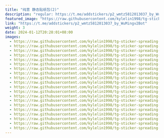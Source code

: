 ```yaml
---
title: "纯意 静态贴纸包(2)"
description: "regular: https://t.me/addstickers/p2_wmtz5812013037_by_WuMingv2Bot"
featured_image: "https://raw.githubusercontent.com/kylelin1998/tg-sticker-spreading-worldwide-images/main/img/ad21e7c2-a530-40bd-8797-71d52714f4ec.jpg"
link: "https://t.me/addstickers/p2_wmtz5812013037_by_WuMingv2Bot"
weight: 3
date: 2024-01-12T20:28:01+08:00
images:
  - https://raw.githubusercontent.com/kylelin1998/tg-sticker-spreading-worldwide-images/main/img/ad21e7c2-a530-40bd-8797-71d52714f4ec.jpg
  - https://raw.githubusercontent.com/kylelin1998/tg-sticker-spreading-worldwide-images/main/img/bc28df32-ef6f-4587-8531-fd9c1df46a5a.jpg
  - https://raw.githubusercontent.com/kylelin1998/tg-sticker-spreading-worldwide-images/main/img/30ff32cc-64f7-487a-9c65-55b806981834.jpg
  - https://raw.githubusercontent.com/kylelin1998/tg-sticker-spreading-worldwide-images/main/img/be7e9bf1-23a9-4121-b324-d8ab675ad055.jpg
  - https://raw.githubusercontent.com/kylelin1998/tg-sticker-spreading-worldwide-images/main/img/edfa8e35-ca2f-4144-a350-ef531a40eab8.jpg
  - https://raw.githubusercontent.com/kylelin1998/tg-sticker-spreading-worldwide-images/main/img/94e83d86-e769-40c4-9e62-fbb81271f02e.jpg
  - https://raw.githubusercontent.com/kylelin1998/tg-sticker-spreading-worldwide-images/main/img/24100018-8392-4992-befe-d76a781ed9b7.jpg
  - https://raw.githubusercontent.com/kylelin1998/tg-sticker-spreading-worldwide-images/main/img/3d8f759c-06e6-4952-8c75-0f9ab94bb41c.jpg
  - https://raw.githubusercontent.com/kylelin1998/tg-sticker-spreading-worldwide-images/main/img/f302072e-fc60-411f-8563-a0b9f0c954fa.jpg
  - https://raw.githubusercontent.com/kylelin1998/tg-sticker-spreading-worldwide-images/main/img/68efc307-3f5c-4a0c-bd87-4eafc07c226e.jpg
  - https://raw.githubusercontent.com/kylelin1998/tg-sticker-spreading-worldwide-images/main/img/05ee35c0-08a9-41a6-bde1-afae459439b8.jpg
  - https://raw.githubusercontent.com/kylelin1998/tg-sticker-spreading-worldwide-images/main/img/637dc63a-b28e-4811-b4ea-5d2ef30b2b09.jpg
  - https://raw.githubusercontent.com/kylelin1998/tg-sticker-spreading-worldwide-images/main/img/414f7600-6e16-41df-91c1-6b553512b697.jpg
  - https://raw.githubusercontent.com/kylelin1998/tg-sticker-spreading-worldwide-images/main/img/e9d63cdb-38c5-43c9-9282-dc4eb170d5b7.jpg
  - https://raw.githubusercontent.com/kylelin1998/tg-sticker-spreading-worldwide-images/main/img/ce8d3b0c-34a6-4425-b8b4-4f18db2449e8.jpg
  - https://raw.githubusercontent.com/kylelin1998/tg-sticker-spreading-worldwide-images/main/img/5ad36825-139b-4e3b-accc-22b887af2c8d.jpg
  - https://raw.githubusercontent.com/kylelin1998/tg-sticker-spreading-worldwide-images/main/img/9bdb7dc5-657c-4429-a501-b7f1dfc462c2.jpg
  - https://raw.githubusercontent.com/kylelin1998/tg-sticker-spreading-worldwide-images/main/img/d26bbdc8-9c67-49f7-9a13-98efeaba0f9a.jpg
  - https://raw.githubusercontent.com/kylelin1998/tg-sticker-spreading-worldwide-images/main/img/2f83de80-97e6-49b3-abff-35e477f97657.jpg
  - https://raw.githubusercontent.com/kylelin1998/tg-sticker-spreading-worldwide-images/main/img/bb31d103-de70-4dd9-bac9-394c9172df2e.jpg
---
```

